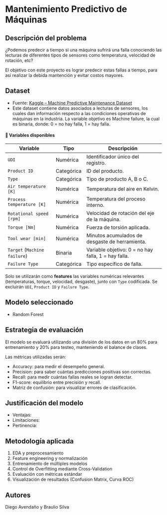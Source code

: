 
# Mantenimiento Predictivo de Máquinas

## Descripción del problema
¿Podemos predecir a tiempo si una máquina sufrirá una falla conociendo las lecturas de diferentes tipos de sensores como temperatura, velocidad de rotación, etc?

El objetivo con este proyecto es lograr predecir estas fallas a tiempo, para así realizar la debida mantención y evitar costos mayores.

## Dataset
- Fuente: [Kaggle – Machine Predictive Maintenance Dataset](https://www.kaggle.com/datasets/shivamb/machine-predictive-maintenance-classification)
- Este dataset contiene datos asociados a lecturas de sensores, los cuales dan información respecto a las condiciones operativas de máquinas en la industria.
La variable objetivo es Machine failure, la cual es binaria, donde: 0 = no hay falla, 1 = hay falla.

#### 📄 Variables disponibles

| Variable               | Tipo        | Descripción |
|------------------------|-------------|-------------|
| `UDI`                 | Numérica     | Identificador único del registro. |
| `Product ID`          | Categórica   | ID del producto. |
| `Type`                | Categórica   | Tipo de producto A, B o C. |
| `Air temperature [K]` | Numérica     | Temperatura del aire en Kelvin. |
| `Process temperature [K]` | Numérica | Temperatura del proceso interno. |
| `Rotational speed [rpm]` | Numérica  | Velocidad de rotación del eje de la máquina. |
| `Torque [Nm]`         | Numérica     | Fuerza de torsión aplicada. |
| `Tool wear [min]`     | Numérica     | Minutos acumulados de desgaste de herramienta. |
| `Target` (`Machine failure`) | Binaria | Variable objetivo: 0 = no hay falla, 1 = hay falla. |
| `Failure Type`        | Categórica   | Tipo específico de falla. |

Solo se utilizarán como **features** las variables numéricas relevantes (temperaturas, torque, velocidad, desgaste), junto con `Type` codificada. Se excluirán `UDI`, `Product ID` y `Failure Type`.

## Modelo seleccionado
- Random Forest

## Estrategia de evaluación
El modelo se evaluará utilizando una división de los datos en un 80% para entrenamiento y 20% para testeo, manteniendo el balance de clases. 


Las métricas utilizadas serán:
- Accuracy: para medir el desempeño general.
- Precision: para saber cuántas predicciones positivas son correctas.
- Recall: para medir cuántas fallas reales se logran detectar.
- F1-score: equilibrio entre precisión y recall.
- Matriz de confusión: para visualizar errores de clasificación.

## Justificación del modelo
- Ventajas: 
- Limitaciones: 
- Pertinencia: 

## Metodología aplicada
1. EDA y preprocesamiento
2. Feature engineering y normalización
3. Entrenamiento de múltiples modelos
4. Control de Overfitting mediante Cross-Validation
5. Evaluación con métricas estándar
6. Visualización de resultados (Confusion Matrix, Curva ROC)

## Autores
Diego Avendaño y Braulio Silva
